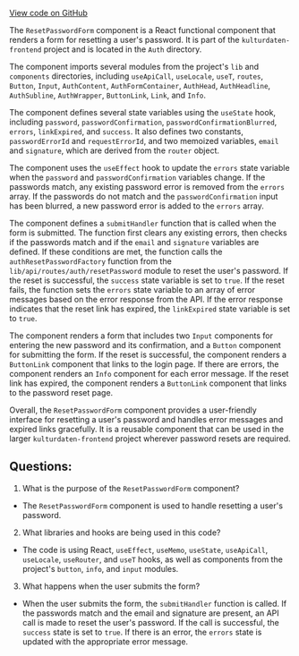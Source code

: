 [View code on GitHub](https://github.com/technologiestiftung/kulturdaten-frontend/blob/master/components/auth/ResetPassword.tsx)

The `ResetPasswordForm` component is a React functional component that renders a form for resetting a user's password. It is part of the `kulturdaten-frontend` project and is located in the `Auth` directory. 

The component imports several modules from the project's `lib` and `components` directories, including `useApiCall`, `useLocale`, `useT`, `routes`, `Button`, `Input`, `AuthContent`, `AuthFormContainer`, `AuthHead`, `AuthHeadline`, `AuthSubline`, `AuthWrapper`, `ButtonLink`, `Link`, and `Info`. 

The component defines several state variables using the `useState` hook, including `password`, `passwordConfirmation`, `passwordConfirmationBlurred`, `errors`, `linkExpired`, and `success`. It also defines two constants, `passwordErrorId` and `requestErrorId`, and two memoized variables, `email` and `signature`, which are derived from the `router` object. 

The component uses the `useEffect` hook to update the `errors` state variable when the `password` and `passwordConfirmation` variables change. If the passwords match, any existing password error is removed from the `errors` array. If the passwords do not match and the `passwordConfirmation` input has been blurred, a new password error is added to the `errors` array. 

The component defines a `submitHandler` function that is called when the form is submitted. The function first clears any existing errors, then checks if the passwords match and if the `email` and `signature` variables are defined. If these conditions are met, the function calls the `authResetPasswordFactory` function from the `lib/api/routes/auth/resetPassword` module to reset the user's password. If the reset is successful, the `success` state variable is set to `true`. If the reset fails, the function sets the `errors` state variable to an array of error messages based on the error response from the API. If the error response indicates that the reset link has expired, the `linkExpired` state variable is set to `true`. 

The component renders a form that includes two `Input` components for entering the new password and its confirmation, and a `Button` component for submitting the form. If the reset is successful, the component renders a `ButtonLink` component that links to the login page. If there are errors, the component renders an `Info` component for each error message. If the reset link has expired, the component renders a `ButtonLink` component that links to the password reset page. 

Overall, the `ResetPasswordForm` component provides a user-friendly interface for resetting a user's password and handles error messages and expired links gracefully. It is a reusable component that can be used in the larger `kulturdaten-frontend` project wherever password resets are required.
## Questions: 
 1. What is the purpose of the `ResetPasswordForm` component?
- The `ResetPasswordForm` component is used to handle resetting a user's password.

2. What libraries and hooks are being used in this code?
- The code is using React, `useEffect`, `useMemo`, `useState`, `useApiCall`, `useLocale`, `useRouter`, and `useT` hooks, as well as components from the project's `button`, `info`, and `input` modules.

3. What happens when the user submits the form?
- When the user submits the form, the `submitHandler` function is called. If the passwords match and the email and signature are present, an API call is made to reset the user's password. If the call is successful, the `success` state is set to `true`. If there is an error, the `errors` state is updated with the appropriate error message.